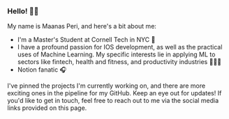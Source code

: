 ### Hello! 👋🏽

My name is Maanas Peri, and here's a bit about me:
- I'm a Master's Student at Cornell Tech in NYC 🌃
- I have a profound passion for IOS development, as well as the practical uses of Machine Learning. My specific interests lie in applying ML to sectors like fintech, health and fitness, and productivity industries 🚴🏾‍♂️
- Notion fanatic 🎧

I've pinned the projects I'm currently working on, and there are more exciting ones in the pipeline for my GitHub. Keep an eye out for updates! If you'd like to get in touch, feel free to reach out to me via the social media links provided on this page.
